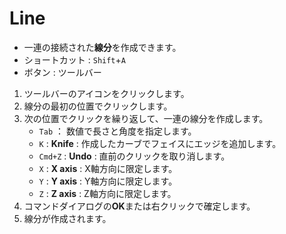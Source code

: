 # Line

- 一連の接続された**線分**を作成できます。
- ショートカット : `Shift`+`A`
- ボタン : ツールバー

1. ツールバーのアイコンをクリックします。
2. 線分の最初の位置でクリックします。
3. 次の位置でクリックを繰り返して、一連の線分を作成します。
   - `Tab` ： 数値で長さと角度を指定します。
   - `K` : **Knife** : 作成したカーブでフェイスにエッジを追加します。
   - `Cmd+Z` : **Undo** : 直前のクリックを取り消します。
   - `X` : **X axis** : X軸方向に限定します。
   - `Y` : **Y axis** : Y軸方向に限定します。
   - `Z` : **Z axis** : Z軸方向に限定します。
4. コマンドダイアログの**OK**または右クリックで確定します。
5. 線分が作成されます。

